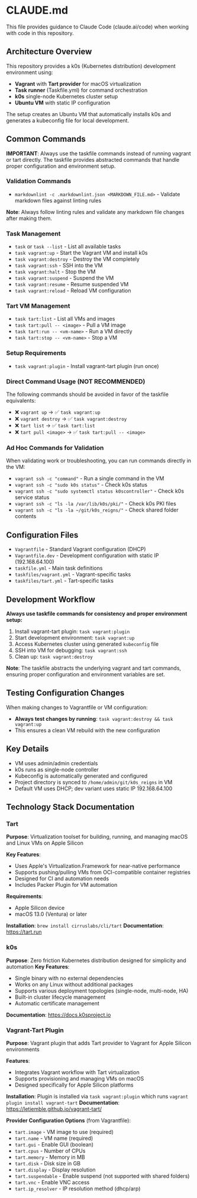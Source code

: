 # CLAUDE.md

This file provides guidance to Claude Code (claude.ai/code) when working with code in this repository.

## Architecture Overview

This repository provides a k0s (Kubernetes distribution) development environment using:

- **Vagrant** with **Tart provider** for macOS virtualization
- **Task runner** (Taskfile.yml) for command orchestration
- **k0s** single-node Kubernetes cluster setup
- **Ubuntu VM** with static IP configuration

The setup creates an Ubuntu VM that automatically installs k0s and generates a kubeconfig file for local development.

## Common Commands

**IMPORTANT**: Always use the taskfile commands instead of running vagrant or tart directly. The taskfile provides abstracted commands that handle proper configuration and environment setup.

### Validation Commands

- `markdownlint -c .markdownlint.json <MARKDOWN_FILE.md>` - Validate markdown files against linting rules

**Note**: Always follow linting rules and validate any markdown file changes after making them.

### Task Management

- `task` or `task --list` - List all available tasks
- `task vagrant:up` - Start the Vagrant VM and install k0s
- `task vagrant:destroy` - Destroy the VM completely
- `task vagrant:ssh` - SSH into the VM
- `task vagrant:halt` - Stop the VM
- `task vagrant:suspend` - Suspend the VM
- `task vagrant:resume` - Resume suspended VM
- `task vagrant:reload` - Reload VM configuration

### Tart VM Management

- `task tart:list` - List all VMs and images
- `task tart:pull -- <image>` - Pull a VM image
- `task tart:run -- <vm-name>` - Run a VM directly
- `task tart:stop -- <vm-name>` - Stop a VM

### Setup Requirements

- `task vagrant:plugin` - Install vagrant-tart plugin (run once)

### Direct Command Usage (NOT RECOMMENDED)

The following commands should be avoided in favor of the taskfile equivalents:

- ❌ `vagrant up` → ✅ `task vagrant:up`
- ❌ `vagrant destroy` → ✅ `task vagrant:destroy`
- ❌ `tart list` → ✅ `task tart:list`
- ❌ `tart pull <image>` → ✅ `task tart:pull -- <image>`

### Ad Hoc Commands for Validation

When validating work or troubleshooting, you can run commands directly in the VM:

- `vagrant ssh -c "command"` - Run a single command in the VM
- `vagrant ssh -c "sudo k0s status"` - Check k0s status
- `vagrant ssh -c "sudo systemctl status k0scontroller"` - Check k0s service status
- `vagrant ssh -c "ls -la /var/lib/k0s/pki/"` - Check k0s PKI files
- `vagrant ssh -c "ls -la ~/git/k0s_reigns/"` - Check shared folder contents

## Configuration Files

- `Vagrantfile` - Standard Vagrant configuration (DHCP)
- `Vagrantfile.dev` - Development configuration with static IP (192.168.64.100)
- `taskfile.yml` - Main task definitions
- `taskfiles/vagrant.yml` - Vagrant-specific tasks
- `taskfiles/tart.yml` - Tart-specific tasks

## Development Workflow

**Always use taskfile commands for consistency and proper environment setup:**

1. Install vagrant-tart plugin: `task vagrant:plugin`
2. Start development environment: `task vagrant:up`
3. Access Kubernetes cluster using generated `kubeconfig` file
4. SSH into VM for debugging: `task vagrant:ssh`
5. Clean up: `task vagrant:destroy`

**Note**: The taskfile abstracts the underlying vagrant and tart commands, ensuring proper configuration and environment variables are set.

## Testing Configuration Changes

When making changes to Vagrantfile or VM configuration:

- **Always test changes by running**: `task vagrant:destroy && task vagrant:up`
- This ensures a clean VM rebuild with the new configuration

## Key Details

- VM uses admin/admin credentials
- k0s runs as single-node controller
- Kubeconfig is automatically generated and configured
- Project directory is synced to `/home/admin/git/k0s_reigns` in VM
- Default VM uses DHCP; dev variant uses static IP 192.168.64.100

## Technology Stack Documentation

### Tart

**Purpose**: Virtualization toolset for building, running, and managing macOS and Linux VMs on Apple Silicon

**Key Features**:

- Uses Apple's Virtualization.Framework for near-native performance
- Supports pushing/pulling VMs from OCI-compatible container registries
- Designed for CI and automation needs
- Includes Packer Plugin for VM automation

**Requirements**:

- Apple Silicon device
- macOS 13.0 (Ventura) or later

**Installation**: `brew install cirruslabs/cli/tart`
**Documentation**: <https://tart.run>

### k0s

**Purpose**: Zero friction Kubernetes distribution designed for simplicity and automation
**Key Features**:

- Single binary with no external dependencies
- Works on any Linux without additional packages
- Supports various deployment topologies (single-node, multi-node, HA)
- Built-in cluster lifecycle management
- Automatic certificate management

**Documentation**: <https://docs.k0sproject.io>

### Vagrant-Tart Plugin

**Purpose**: Vagrant plugin that adds Tart provider to Vagrant for Apple Silicon environments

**Features**:

- Integrates Vagrant workflow with Tart virtualization
- Supports provisioning and managing VMs on macOS
- Designed specifically for Apple Silicon platforms

**Installation**: Plugin is installed via `task vagrant:plugin` which runs `vagrant plugin install vagrant-tart`
**Documentation**: <https://letiemble.github.io/vagrant-tart/>

**Provider Configuration Options** (from Vagrantfile):

- `tart.image` - VM image to use (required)
- `tart.name` - VM name (required)
- `tart.gui` - Enable GUI (boolean)
- `tart.cpus` - Number of CPUs
- `tart.memory` - Memory in MB
- `tart.disk` - Disk size in GB
- `tart.display` - Display resolution
- `tart.suspendable` - Enable suspend (not supported with shared folders)
- `tart.vnc` - Enable VNC access
- `tart.ip_resolver` - IP resolution method (dhcp/arp)
